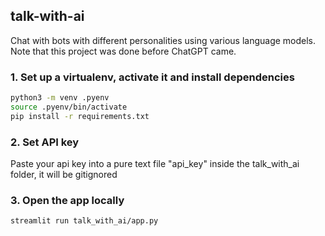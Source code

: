 ## talk-with-ai
Chat with bots with different personalities using various language models.
Note that this project was done before ChatGPT came.


### 1. Set up a virtualenv, activate it and install dependencies
```bash
python3 -m venv .pyenv 
source .pyenv/bin/activate
pip install -r requirements.txt
```

### 2. Set API key
Paste your api key into a pure text file "api_key" inside the talk_with_ai folder, it will be gitignored


### 3. Open the app locally
```bash
streamlit run talk_with_ai/app.py
```
